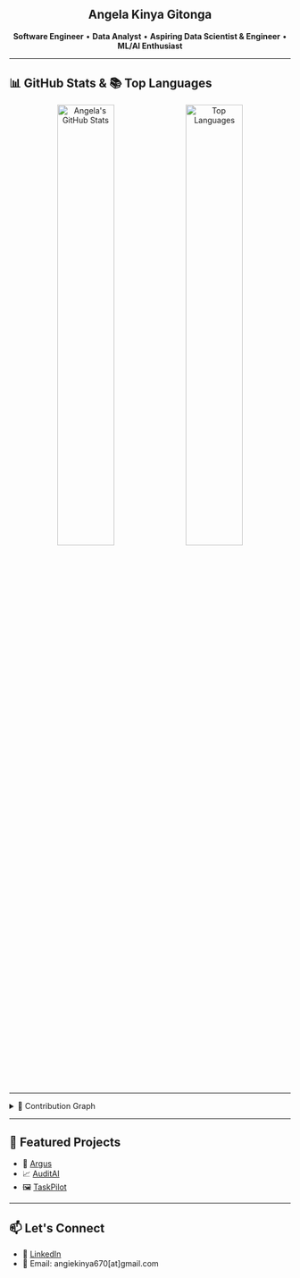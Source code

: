 <div align="center">
<h2>
  <span class="typewriter">
    Angela Kinya Gitonga
  </span>
</h2>
<p>
  <b>Software Engineer</b> • <b>Data Analyst</b> • <b>Aspiring Data Scientist & Engineer</b> • <b>ML/AI Enthusiast</b>
</p>
</div>

---

## 📊 GitHub Stats & 📚 Top Languages

<p align="center">
  <img src="https://github-readme-stats.vercel.app/api?username=angie-kinya&show_icons=true&theme=tokyonight" alt="Angela's GitHub Stats" width="45%" />
  <img src="https://github-readme-stats.vercel.app/api/top-langs/?username=angie-kinya&layout=compact&theme=tokyonight" alt="Top Languages" width="45%" />
</p>

---

<details>
  <summary>🐍 Contribution Graph</summary>

  <br>

  ![Snake animation](https://github.com/angie-kinya/angie-kinya/blob/output/github-contribution-grid-snake.svg)

</details>

---

## 🚀 Featured Projects

- 🧠 [Argus](https://github.com/angie-kinya/Argus)
- 📈 [AuditAI](https://github.com/angie-kinya/AuditAI)
- 🖼️ [TaskPilot](https://github.com/angie-kinya/TaskPilot)

---

## 📫 Let's Connect

- 💼 [LinkedIn](https://www.linkedin.com/in/angela-kinya)
- 📧 Email: angiekinya670[at]gmail.com
